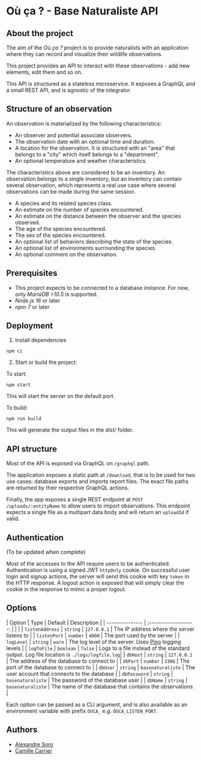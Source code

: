 # Où ça ? - Base Naturaliste API

## About the project

The aim of the _Où ça ?_ project is to provide naturalists with an application where they can record and visualize their wildlife observations.

This project provides an API to interact with these observations - add new elements, edit them and so on.

This API is structured as a stateless microservice. It exposes a GraphQL and a small REST API, and is agnostic of the integrator.

## Structure of an observation

An observation is materialized by the following characteristics:

- An observer and potential associate observers.
- The observation date with an optional time and duration.
- A location for the observation. It is structured with an "area" that belongs to a "city" which itself belongs to a "department".
- An optional temperature and weather characteristics.

The characteristics above are considered to be an inventory. An observation belongs to a single inventory, but an inventory can contain several observation, which represents a real use case where several observations can be made during the same session.

- A species and its related species class.
- An estimate on the number of species encountered.
- An estimate on the distance between the observer and the species observed.
- The age of the species encountered.
- The sex of the species encountered.
- An optional list of behaviors describing the state of the species.
- An optional list of environments surrounding the species.
- An optional comment on the observation.

## Prerequisites

- This project expects to be connected to a database instance. For now, only _MariaDB >10.5_ is supported.
- _Node.js 16_ or later
- _npm 7_ or later

## Deployment

1. Install dependencies

```
npm ci
```

2. Start or build the project:

To start:

```
npm start
```

This will start the server on the default port.

To build:

```
npm run build
```

This will generate the output files in the _dist/_ folder.

## API structure

Most of the API is exposed via GraphQL on `/graphql` path.

The application exposes a static path at `/download`, that is to be used for two use cases: database exports and imports report files. The exact file paths are returned by their respective GraphQL actions.

Finally, the app exposes a single REST endpoint at `POST /uploads/:entityName` to allow users to import observations. This endpoint expects a single file as a multipart data body and will return an `uploadId` if valid.

## Authentication

(To be updated when complete)

Most of the accesses to the API require users to be authenticated.
Authentication is using a signed JWT `httpOnly` cookie.
On successful user login and signup actions, the server will send this cookie with key `token` in the HTTP response.
A logout action is exposed that will simply clear the cookie in the response to mimic a proper logout.

## Options


| Option          |    Type               |      Default      | Description |
| --------------- | :-------------------: |                   | |
| `listenAddress` |        `string`       | `127.0.0.1`       | The IP address where the server listens to |
| `listenPort`    |        `number`       | `4000`            | The port used by the server |
| `logLevel`      |        `string`       | `warn`            | The log level of the server. Uses [Pino](https://github.com/pinojs/pino) logging levels |
| `logToFile`     |        `boolean`      | `false`           | Logs to a file instead of the standard output. Log file location is `./logs/logfile.log`|
| `dbHost`        |        `string`       | `127.0.0.1`       | The address of the database to connect to |
| `dbPort`        |        `number`       | `3306`            | The port of the database to connect to |
| `dbUser`        |        `string`       | `basenaturaliste` | The user account that connects to the database |
| `dbPassword`    |        `string`       | `basenaturaliste` | The password of the database user |
| `dbName`        |        `string`       | `basenaturaliste` | The name of the database that contains the observations |
  
Each option can be passed as a CLI argument, and is also available as an environment variable with prefix `OUCA_` e.g. `ÒUCA_LISTEN_PORT`.

## Authors

- [Alexandre Soro](https://github.com/alexandresoro)
- [Camille Carrier](https://github.com/camillecarrier)
